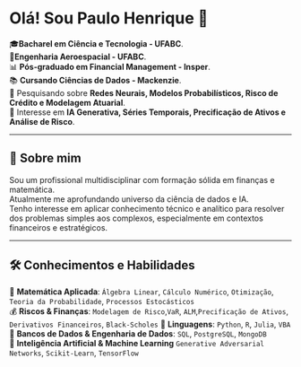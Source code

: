 # Olá! Sou Paulo Henrique 👋  
🎓**Bacharel em Ciência e Tecnologia - UFABC**.  
🚀**Engenharia Aeroespacial - UFABC**.  
📊 **Pós-graduado em Financial Management - Insper**.  
📚 **Cursando Ciências de Dados - Mackenzie**.  
💭 Pesquisando sobre **Redes Neurais, Modelos Probabilísticos, Risco de Crédito e Modelagem Atuarial**.  
🎯 Interesse em **IA Generativa, Séries Temporais, Precificação de Ativos e Análise de Risco**. 

---
## 📌 **Sobre mim**
Sou um profissional multidisciplinar com formação sólida em finanças e matemática.  
Atualmente me aprofundando universo da ciência de dados e IA.   
Tenho interesse em aplicar conhecimento técnico e analítico para resolver dos problemas simples aos complexos, especialmente em contextos financeiros e estratégicos.  

---

## 🛠️ **Conhecimentos e Habilidades**

🧮 **Matemática Aplicada**: `Álgebra Linear`, `Cálculo Numérico`, `Otimização`, `Teoria da Probabilidade`, `Processos Estocásticos`  
💰 **Riscos & Finanças**: `Modelagem de Risco`,`VaR`, `ALM`,`Precificação de Ativos`, `Derivativos Financeiros`, `Black-Scholes`
🐍 **Linguagens**: `Python`, `R`, `Julia`, `VBA`    
💾 **Bancos de Dados & Engenharia de Dados**: `SQL`, `PostgreSQL`, `MongoDB`   
🧠 **Inteligência Artificial & Machine Learning** `Generative Adversarial Networks`, `Scikit-Learn`, `TensorFlow`

